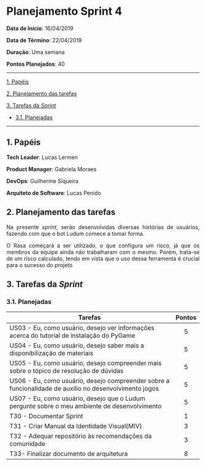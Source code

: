# Planejamento Sprint 4

**Data de Início**: 16/04/2019

**Data de Término**: 22/04/2019

**Duração**: Uma semana

**Pontos Planejados**: 40

-------

[1. Papéis](#_1-papéis)

[2. Planejamento das tarefas](#_2-planejamento-das-tarefas)

[3. Tarefas da _Sprint_](#_3-tarefas-da-sprint)  

  * [3.1. Planejadas](#_31-planejadas)

-------

## 1. Papéis

**Tech Leader**: Lucas Lermen

**Product Manager**: Gabriela Moraes

**DevOps**: Guilherme Siqueira

**Arquiteto de Software**: Lucas Penido


## 2. Planejamento das tarefas

<p align = "justify"> Na presente <i>sprint</i>, serão desenvolvidas diversas histórias de usuários, fazendo com que o bot Ludum comece a tomar forma.</p>
<p align = "justify"> O Rasa começará a ser utilizado, o que configura um risco, já que os membros da equipe ainda não trabalharam com o mesmo. Porém, trata-se de um risco calculado, tendo em vista que o uso dessa ferramenta é crucial para o sucesso do projeto </p>


## 3. Tarefas da _Sprint_

### 3.1. Planejadas

|Tarefas|Pontos|
|-|:--:|
| US03 - Eu, como usuário, desejo ver informações acerca do tutorial de instalação do PyGame| 5 |
| US04 - Eu, como usuário, desejo saber mais a disponibilização de materiais | 5 |
| US05 - Eu, como usuário, desejo compreender mais sobre o tópico de resolução de dúvidas  | 5 |
| US06 - Eu, como usuário, desejo compreender sobre a funcionalidade de auxílio no desenvolvimento jogos | 5 |
| US07 - Eu, como usuário, desejo que o Ludum pergunte sobre o meu ambiente de desenvolvimento | 5 |
| T30 - Documentar Sprint | 1 |
| T31 - Criar Manual da Identidade Visual(MIV) | 3 |
| T32 - Adequar repositório às recomendações da comunidade| 3 |
| T33- Finalizar documento de arquitetura | 8 |

